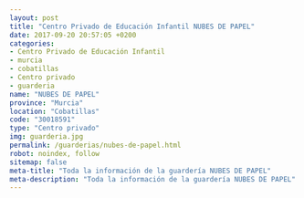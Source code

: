 ```yaml
---
layout: post
title: "Centro Privado de Educación Infantil NUBES DE PAPEL"
date: 2017-09-20 20:57:05 +0200
categories:
- Centro Privado de Educación Infantil
- murcia
- cobatillas
- Centro privado
- guarderia
name: "NUBES DE PAPEL"
province: "Murcia"
location: "Cobatillas"
code: "30018591"
type: "Centro privado"
img: guarderia.jpg
permalink: /guarderias/nubes-de-papel.html
robot: noindex, follow
sitemap: false
meta-title: "Toda la información de la guardería NUBES DE PAPEL"
meta-description: "Toda la información de la guardería NUBES DE PAPEL"
---
```

